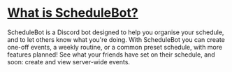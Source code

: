 # [What is ScheduleBot?](https://sch-bot.herokuapp.com)
ScheduleBot is a Discord bot designed to help you organise your schedule, and to let others know what you're doing. With ScheduleBot you can create one-off events, a weekly routine, or a common preset schedule, with more features planned!
See what your friends have set on their schedule, and soon: create and view server-wide events.
